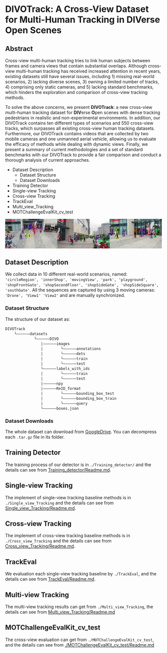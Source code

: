 # DIVOTrack: A Cross-View Dataset for Multi-Human Tracking in DIVerse Open Scenes
## Abstract
Cross-view multi-human tracking tries to link human subjects between frames and camera views that contain substantial overlaps. Although cross-view multi-human tracking has received increased attention in recent years, existing datasets still have several issues, including 1) missing real-world scenarios, 2) lacking diverse scenes, 3) owning a limited number of tracks, 4) comprising only static cameras, and 5) lacking standard benchmarks, which hinders the exploration and comparison of cross-view tracking methods.

To solve the above concerns, we present **DIVOTrack**: a new cross-view multi-human tracking dataset for **DIV**erse **O**pen scenes with dense tracking pedestrians in realistic and non-experimental environments. In addition, our DIVOTrack contains ten different types of scenarios and 550 cross-view tracks, which surpasses all existing cross-view human tracking datasets. Furthermore, our DIVOTrack contains videos that are collected by two mobile cameras and one unmanned aerial vehicle, allowing us to evaluate the efficacy of methods while dealing with dynamic views. Finally, we present a summary of current methodologies and a set of standard benchmarks with our DIVOTrack to provide a fair comparison and conduct a thorough analysis of current approaches.

- Dataset Description
  - Dataset Structure
  - Dataset Downloads
- Training Detector
- Single-view Tracking
- Cross-view Tracking
- TrackEval
- Multi_view_Tracking
- MOTChallengeEvalKit_cv_test

![test.gif](./asset/test.gif)

## Dataset Description
We collect data in 10 different real-world scenarios, named: `'circleRegion', 'innerShop', 'movingView', 'park', 'playground', 'shopFrontGate', 'shopSecondFloor', 'shopSideGate', 'shopSideSquare', 'southGate'`. All
the sequences are captured by using 3 moving cameras: `'Drone', 'View1' 'View2'` and are manually synchronized. 
### Dataset Structure
The structure of our dataset as:
```
DIVOTrack
    └——————datasets
             └——————DIVO
                |——————images
                |        └——————annotations
                |        └——————dets    
                |        └——————train
                |        └——————test
                └——————labels_with_ids
                |        └——————train
                |        └——————test  
                |——————npy
                |——————ReID_format
                |        └——————bounding_box_test
                |        └——————bounding_box_train
                |        └——————query        
                └——————boxes.json  
```
### Dataset Downloads
The whole dataset can download from [GoogleDrive](https://drive.google.com/drive/folders/1QycDVFQticDUg0PE4uofUqULx_E_1GlF?usp=sharing). You can decompress each `.tar.gz` file in its folder.

## Training Detector
The training process of our detector is in ```./Training_detector/``` and the details can see from  [Training_detector/Readme.md]().
## Single-view Tracking
The implement of single-view tracking baseline methods is in ```./Single_view_Tracking``` and the details can see from [Single_view_Tracking/Readme.md]().
## Cross-view Tracking
The implement of cross-view tracking baseline methods is in ```./Cross_view_Tracking``` and the details can see from [Cross_view_Tracking/Readme.md]().
## TrackEval
We evaluation each single-view tracking baseline by ```./TrackEval```, and the details can see from [TrackEval/Readme.md](https://github.com/shengyuhao/DIVOTrack/tree/main/TrackEval#readme).
## Multi-view Tracking
The multi-view tracking results can get from `./Multi_view_Tracking`, the details can see from [Multi_view_Tracking/Readme.md](https://github.com/shengyuhao/DIVOTrack/tree/main/Multi_view_Tracking#readme)
## MOTChallengeEvalKit_cv_test
The cross-view evaluation can get from `./MOTChallengeEvalKit_cv_test`, and the details can see from [./MOTChallengeEvalKit_cv_test/Readme.md](https://github.com/shengyuhao/DIVOTrack/tree/main/MOTChallengeEvalKit_cv_test#readme)

